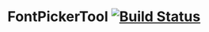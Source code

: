 # FontPickerTool [![Build Status](https://travis-ci.org/hpi-swa-teaching/SWT18-Project-02.svg?branch=master)](https://travis-ci.org/hpi-swa-teaching/SWT18-Project-02)
